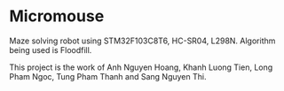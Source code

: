 # Micromouse
Maze solving robot using STM32F103C8T6, HC-SR04, L298N. Algorithm being used is Floodfill.

This project is the work of Anh Nguyen Hoang, Khanh Luong Tien, Long Pham Ngoc, Tung Pham Thanh and Sang Nguyen Thi.



